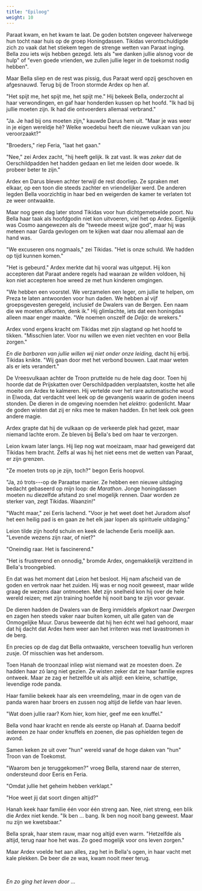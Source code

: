 ```yaml
---
title: "Epiloog"
weight: 10
---
```


Paraat kwam, en het kwam te laat. De goden botsten ongeveer halverwege hun tocht naar huis op de groep Honingdassen. Tikidas verontschuldigde zich zo vaak dat het stiekem tegen de strenge wetten van Paraat inging. Bella zou iets wijs hebben gezegd. Iets als "we danken jullie alsnog voor de hulp" of "even goede vrienden, we zullen jullie leger in de toekomst nodig hebben".

Maar Bella sliep en de rest was pissig, dus Paraat werd opzij geschoven en afgesnauwd. Terug bij de Troon stormde Ardex op hen af.

"Het spijt me, het spijt me, het spijt me." Hij bekeek Bella, onderzocht al haar verwondingen, en gaf haar honderden kussen op het hoofd. "Ik had bij jullie moeten zijn. Ik had die ontvoerders allemaal verbrand."

"Ja. Je had bij ons moeten zijn," kauwde Darus hem uit. "Maar je was weer in je eigen wereldje hè? Welke woedebui heeft die nieuwe vulkaan van jou veroorzaakt?"

"Broeders," riep Feria, "laat het gaan."

"Nee," zei Ardex zacht, "hij heeft gelijk. Ik zat vast. Ik was _zeker_ dat de Oerschildpadden het hadden gedaan en liet me leiden door woede. Ik probeer beter te zijn."

Ardex en Darus bleven achter terwijl de rest doorliep. Ze spraken met elkaar, op een toon die steeds zachter en vriendelijker werd. De anderen legden Bella voorzichtig in haar bed en weigerden de kamer te verlaten tot ze weer ontwaakte.

Maar nog geen dag later stond Tikidas voor hun dichtgemetselde poort. Nu Bella haar taak als hoofdgodin niet kon uitvoeren, viel het op Ardex. Eigenlijk was Cosmo aangewezen als de "tweede meest wijze god", maar hij was meteen naar Garda gevlogen om te kijken wat daar nou allemaal aan de hand was.

"We excuseren ons nogmaals," zei Tikidas. "Het is onze schuld. We hadden op tijd kunnen komen."

"Het is gebeurd." Ardex merkte dat hij vooral was uitgeput. Hij kon accepteren dat Paraat andere regels had waaraan ze wilden voldoen, hij kon niet accepteren hoe wreed ze met hun kinderen omgingen.

"We hebben een voorstel. We verzamelen een leger, om jullie te helpen, om Preza te laten antwoorden voor hun daden. We hebben al vijf groepsgevesten geregeld, inclusief de Dwalers van de Bergen. Een naam die we moeten afkorten, denk ik." Hij glimlachte, iets dat een honingdas alleen maar enger maakte. "We noemen onszelf de _Delja_: de wrekers."

Ardex vond ergens kracht om Tikidas met zijn slagtand op het hoofd te tikken. "Misschien later. Voor nu willen we even niet vechten en voor Bella zorgen." 

_En die barbaren van jullie willen wij niet onder onze leiding,_ dacht hij erbij. Tikidas knikte. "Wij gaan door met het verbond bouwen. Laat maar weten als er iets verandert."

De Vreesvulkaan achter de Troon pruttelde nu de hele dag door. Toen hij hoorde dat de Prijskatten over Oerschildpadden verplaatsten, kostte het alle moeite om Ardex te kalmeren. Hij vertelde over het rare automatische woud in Elwoda, dat verdacht veel leek op de gevangenis waarin de goden ineens stonden. De dieren in de omgeving noemden het _elektro_: godenlicht. Maar de goden wisten dat zij er niks mee te maken hadden. En het leek ook geen andere magie.

Ardex grapte dat hij de vulkaan op de verkeerde plek had gezet, maar niemand lachte erom. Ze bleven bij Bella's bed om haar te verzorgen.

Leion kwam later langs. Hij liep nog wat moeizaam, maar had geweigerd dat Tikidas hem bracht. Zelfs al was hij het niet eens met de wetten van Paraat, er zijn grenzen.

"Ze moeten trots op je zijn, toch?" begon Eeris hoopvol.

"Ja, zó trots---op de Paraatse manier. Ze hebben een nieuwe uitdaging bedacht gebaseerd op mijn loop: de _Marathon_. Jonge honingdassen moeten nu diezelfde afstand zo snel mogelijk rennen. Daar worden ze sterker van, zegt Tikidas. Waanzin!"

"Wacht maar," zei Eeris lachend. "Voor je het weet doet het Juradom alsof het een heilig pad is en gaan ze het elk jaar lopen als spirituele uitdaging."

Leion tilde zijn hoofd schuin en keek de lachende Eeris moeilijk aan. "Levende wezens zijn raar, of niet?"

"Oneindig raar. Het is fascinerend."

"Het is frustrerend en onnodig," bromde Ardex, ongemakkelijk verzittend in Bella's troongebied.

En dat was het moment dat Leion het besloot. Hij nam afscheid van de goden en vertrok naar het zuiden. Hij was er nog nooit geweest, maar wilde graag de wezens daar ontmoeten. Met zijn snelheid kon hij over de hele wereld reizen; met zijn training hoefde hij nooit bang te zijn voor gevaar. 

De dieren hadden de Dwalers van de Berg inmiddels afgekort naar _Dwergen_ en zagen hen steeds vaker naar buiten komen, uit alle gaten van de Onmogelijke Muur. Darus beweerde dat hij hen écht wel had gehoord, maar dat hij dacht dat Ardex hem weer aan het irriteren was met lavastromen in de berg.

En precies op de dag dat Bella ontwaakte, verscheen toevallig hun verloren zusje. Of misschien was het andersom.

Toen Hanah de troonzaal inliep wist niemand wat ze moesten doen. Ze hadden haar zó lang niet gezien. Ze wisten zeker dat ze haar familie expres ontweek. Maar ze zag er hetzelfde uit als altijd: een kleine, schattige, levendige rode panda.

Haar familie bekeek haar als een vreemdeling, maar in de ogen van de panda waren haar broers en zussen nog altijd de liefde van haar leven.

"Wat doen jullie raar? Kom hier, kom hier, geef me een knuffel."

Bella vond haar kracht en rende als eerste op Hanah af. Daarna bedolf iedereen ze haar onder knuffels en zoenen, die pas ophielden tegen de avond. 

Samen keken ze uit over "hun" wereld vanaf de hoge daken van "hun" Troon van de Toekomst.

"Waarom ben je teruggekomen?" vroeg Bella, starend naar de sterren, ondersteund door Eeris en Feria.

"Omdat jullie het geheim hebben verklapt."

"Hoe weet jij dat soort dingen altijd?"

Hanah keek haar familie één voor één streng aan. Nee, niet streng, een blik die Ardex niet kende. "Ik ben ... bang. Ik ben nog nooit bang geweest. Maar nu zijn we kwetsbaar."

Bella sprak, haar stem rauw, maar nog altijd even warm. "Hetzelfde als altijd, terug naar hoe het was. Zo goed mogelijk voor ons leven zorgen."

Maar Ardex voelde het aan alles, zag het in Bella's ogen, in haar vacht met kale plekken. De beer die ze was, kwam nooit meer terug.

&nbsp;

_En zo ging het leven door ..._